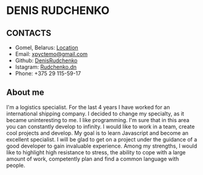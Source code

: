 # DENIS RUDCHENKO
## CONTACTS 
* Gomel, Belarus: [Location](https://www.google.com/maps/place/%D0%93%D0%BE%D0%BC%D0%B5%D0%BB%D1%8C/@52.425014,30.9509094,12z/data=!3m1!4b1!4m5!3m4!1s0x46d4699b50faf1a5:0x5ecca30fd2361396!8m2!3d52.4313388!4d30.99367)
* Email: xpyctemo@gmail.com
* Github: [DenisRudchenko](https://github.com/DenisRudchenko)
* Istagram: [Rudchenko.dn](https://www.instagram.com/rudchenko.dn/)
* Phone: +375 29 115-59-17  
## About me 
I'm a logistics specialist. For the last 4 years I have worked for an international shipping company. I decided to change my specialty, as it became uninteresting to me. I like programming. I'm sure that in this area you can constantly develop to infinity. I would like to work in a team, create cool projects and develop. My goal is to learn Javascript and become an excellent specialist. I will be glad to get on a project under the guidance of a good developer to gain invaluable experience. Among my strengths, I would like to highlight high resistance to stress, the ability to cope with a large amount of work, competently plan and find a common language with people.
